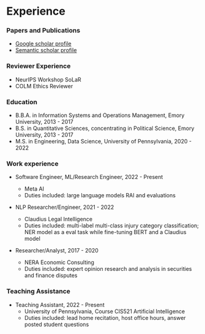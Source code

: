 # Experience
### Papers and Publications
* [Google scholar profile](https://scholar.google.com/citations?user=BQV7BOkAAAAJ&hl=en)
* [Semantic scholar profile](https://www.semanticscholar.org/author/Yuchen-Zhang/2108473229)

### Reviewer Experience
* NeurIPS Workshop SoLaR
* COLM Ethics Reviewer

### Education
* B.B.A. in Information Systems and Operations Management, Emory University, 2013 - 2017
* B.S. in Quantitative Sciences, concentrating in Political Science, Emory University, 2013 - 2017
* M.S. in Engineering, Data Science, University of Pennsylvania, 2020 - 2022

### Work experience
* Software Engineer, ML/Research Engineer, 2022 - Present
  * Meta AI
  * Duties included: large language models RAI and evaluations
  
* NLP Researcher/Engineer, 2021 - 2022
  * Claudius Legal Intelligence
  * Duties included: multi-label multi-class injury category classification; NER model as a eval 
  task while fine-tuning BERT and a Claudius model

* Researcher/Analyst, 2017 - 2020
  * NERA Economic Consulting
  * Duties included: expert opinion research and analysis in securities and finance 
  disputes

### Teaching Assistance
* Teaching Assistant, 2022 - Present
  * University of Pennsylvania, Course CIS521 Artificial Intelligence
  * Duties included: lead home recitation, host office hours, answer posted student questions